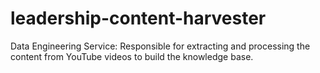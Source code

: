 # leadership-content-harvester
Data Engineering Service: Responsible for extracting and processing the content from YouTube videos to build the knowledge base.
